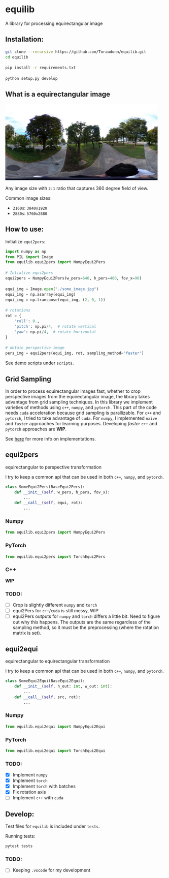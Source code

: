 # equilib

A library for processing equirectangular image

## Installation:

```Bash
git clone --recursive https://github.com/Toraudonn/equilib.git
cd equilib

pip install -r requirements.txt

python setup.py develop
```


## What is a equirectangular image

<img src="data/equi.jpg" alt="equi" width="480"/>

Any image size with `2:1` ratio that captures 360 degree field of view.

Common image sizes:
- `2160s`: `3840x1920`
- `2880s`: `5760x2880`

## How to use:

Initialize `equi2pers`:

```Python
import numpy as np
from PIL import Image
from equilib.equi2pers import NumpyEqui2Pers

# Intialize equi2pers
equi2pers = NumpyEqui2Pers(w_pers=640, h_pers=480, fov_x=90)

equi_img = Image.open("./some_image.jpg")
equi_img = np.asarray(equi_img)
equi_img = np.transpose(equi_img, (2, 0, 1))

# rotations
rot = {
    'roll': 0.,
    'pitch': np.pi/4,  # rotate vertical
    'yaw': np.pi/4,  # rotate horizontal
}

# obtain perspective image
pers_img = equi2pers(equi_img, rot, sampling_method="faster")
```

See demo scripts under `scripts`.

## Grid Sampling

In order to process equirectangular images fast, whether to crop perspective images from the equirectangular image, the library takes advantage from grid sampling techniques.
In this library we implement varieties of methods using `c++`, `numpy`, and `pytorch`.
This part of the code needs `cuda` acceleration because grid sampling is parallizable.
For `c++` and `pytorch`, I tried to take advantage of `cuda`.
For `numpy`, I implemented `naive` and `faster` approaches for learning purposes.
Developing _faster_ `c++` and `pytorch` approaches are __WIP__.

See [here](equilib/grid_sample/README.md) for more info on implementations.

## equi2pers

equirectangular to perspective transformation

I try to keep a common api that can be used in both `c++`, `numpy`, and `pytorch`.

```Python
class SomeEqui2Pers(BaseEqui2Pers):
    def __init__(self, w_pers, h_pers, fov_x):
        ...
    def __call__(self, equi, rot):
        ...
```

### Numpy

```Python
from equilib.equi2pers import NumpyEqui2Pers
```

### PyTorch

```Python
from equilib.equi2pers import TorchEqui2Pers
```

### C++

__WIP__

### TODO:

- [ ] Crop is slightly different `numpy` and `torch`
- [ ] equi2Pers for `c++`/`cuda` is still messy, WIP
- [ ] equi2Pers outputs for `numpy` and `torch` differs a little bit. Need to figure out why this happens. The outputs are the same regardless of the sampling method, so it must be the preprocessing (where the rotation matrix is set).

## equi2equi

equirectangular to equirectangular transformation

I try to keep a common api that can be used in both `c++`, `numpy`, and `pytorch`.

```Python
class SomeEqui2Equi(BaseEqui2Equi):
    def __init__(self, h_out: int, w_out: int):
        ...
    def __call__(self, src, rot):
        ...
```

### Numpy

```Python
from equilib.equi2equi import NumpyEqui2Equi
```

### PyTorch

```Python
from equilib.equi2equi import TorchEqui2Equi
```

### TODO:

- [x] Implement `numpy`
- [x] Implement `torch`
- [x] Implement `torch` with batches
- [x] Fix rotation axis
- [ ] Implement `c++` with `cuda`

## Develop:

Test files for `equilib` is included under `tests`.

Running tests:
```Bash
pytest tests
```

### TODO:

- [ ] Keeping `.vscode` for my development
